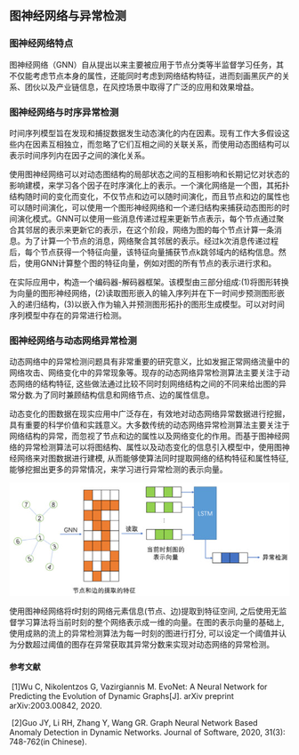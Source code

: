 ## 图神经网络与异常检测

### 图神经网络特点

  图神经网络（GNN）自从提出以来主要被应用于节点分类等半监督学习任务，其不仅能考虑节点本身的属性，还能同时考虑到网络结构特征，进而刻画黑灰产的关系、团伙以及产业链信息，在风控场景中取得了广泛的应用和效果增益。

### 图神经网络与时序异常检测

​        时间序列模型旨在发现和捕捉数据发生动态演化的内在因素。现有工作大多假设这些内在因素互相独立，而忽略了它们互相之间的关联关系，而使用动态图结构可以表示时间序列内在因子之间的演化关系。

​        使用图神经网络可以对动态图结构的局部状态之间的互相影响和长期记忆对状态的影响建模，来学习各个因子在时序演化上的表示。一个演化网络是一个图，其拓扑结构随时间的变化而变化，不仅节点和边可以随时间演化，而且节点和边的属性也可以随时间演化，可以使用一个图形神经网络和一个递归结构来捕获动态图形的时间演化模式。GNN可以使用一些消息传递过程来更新节点表示，每个节点通过聚合其邻居的表示来更新它的表示，在这个阶段，网络为图的每个节点计算一条消息。为了计算一个节点的消息，网络聚合其邻居的表示。经过k次消息传递过程后，每个节点获得一个特征向量，该特征向量捕获节点k跳邻域内的结构信息。然后，使用GNN计算整个图的特征向量，例如对图的所有节点的表示进行求和。

​        在实际应用中，构造一个编码器-解码器框架。该模型由三部分组成:(1)将图形转换为向量的图形神经网络，(2)读取图形嵌入的输入序列并在下一时间步预测图形嵌入的递归结构，(3)以嵌入作为输入并预测图形拓扑的图形生成模型。可以对时间序列模型中存在的异常进行检测。

### 图神经网络与动态网络异常检测

​        动态网络中的异常检测问题具有非常重要的研究意义，比如发掘正常网络流量中的网络攻击、网络变化中的异常现象等。现存的动态网络异常检测算法主要关注于动态网络的结构特征, 这些做法通过比较不同时刻网络结构之间的不同来给出图的异常分数.为了同时兼顾结构信息和网络节点、边的属性信息。

​        动态变化的图数据在现实应用中广泛存在，有效地对动态网络异常数据进行挖掘，具有重要的科学价值和实践意义。大多数传统的动态网络异常检测算法主要关注于网络结构的异常，而忽视了节点和边的属性以及网络变化的作用。而基于图神经网络的异常检测算法可以将图结构、属性以及动态变化的信息引入模型中，使用图神经网络来对图数据进行建模, 从而能够使算法同时提取网络的结构特征和属性特征, 能够挖掘出更多的异常情况，来学习进行异常检测的表示向量。

![1](1.jpg)

​        使用图神经网络将*t*时刻的网络元素信息(节点、边)提取到特征空间, 之后使用无监督学习算法将当前时刻的整个网络表示成一维的向量。在图的表示向量的基础上, 使用成熟的流上的异常检测算法为每一时刻的图进行打分, 可以设定一个阈值并认为分数超过阈值的图存在异常获取其异常分数来实现对动态网络的异常检测。

#### 参考文献

​     [1]Wu C, Nikolentzos G, Vazirgiannis M. EvoNet: A Neural Network for Predicting the Evolution of Dynamic Graphs[J]. arXiv preprint arXiv:2003.00842, 2020.

​     [2]Guo JY, Li RH, Zhang Y, Wang GR. Graph Neural Network Based Anomaly Detection in Dynamic Networks. Journal of Software, 2020, 31(3): 748-762(in Chinese).